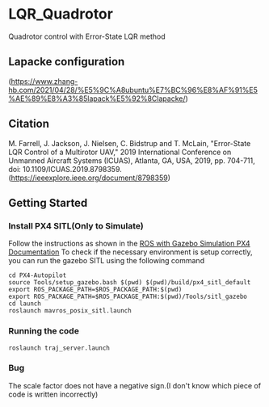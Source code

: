 # LQR_Quadrotor
Quadrotor control with Error-State LQR method
## Lapacke configuration
(https://www.zhang-hb.com/2021/04/28/%E5%9C%A8ubuntu%E7%BC%96%E8%AF%91%E5%AE%89%E8%A3%85lapack%E5%92%8Clapacke/)

## Citation
M. Farrell, J. Jackson, J. Nielsen, C. Bidstrup and T. McLain, "Error-State LQR Control of a Multirotor UAV," 
2019 International Conference on Unmanned Aircraft Systems (ICUAS), Atlanta, GA, USA, 2019, pp. 704-711, doi: 10.1109/ICUAS.2019.8798359.
(https://ieeexplore.ieee.org/document/8798359)

## Getting Started
### Install PX4 SITL(Only to Simulate)
Follow the instructions as shown in the [ROS with Gazebo Simulation PX4 Documentation](https://dev.px4.io/master/en/simulation/ros_interface.html)
To check if the necessary environment is setup correctly, you can run the gazebo SITL using the following command
```
cd PX4-Autopilot
source Tools/setup_gazebo.bash $(pwd) $(pwd)/build/px4_sitl_default
export ROS_PACKAGE_PATH=$ROS_PACKAGE_PATH:$(pwd)
export ROS_PACKAGE_PATH=$ROS_PACKAGE_PATH:$(pwd)/Tools/sitl_gazebo
cd launch
roslaunch mavros_posix_sitl.launch
```
### Running the code
```
roslaunch traj_server.launch
```
### Bug
The scale factor does not have a negative sign.(I don't know which piece of code is written incorrectly)
